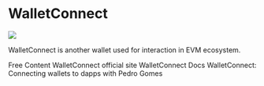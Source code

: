 # WalletConnect

![](https://docs.walletconnect.com/img/walletconnect-logo.svg)

WalletConnect is another wallet used for interaction in EVM ecosystem.

<ResourceGroupTitle>Free Content</ResourceGroupTitle>
<BadgeLink colorScheme='yellow' badgeText='Read' href='https://walletconnect.com/'>WalletConnect official site</BadgeLink>
<BadgeLink colorScheme='yellow' badgeText='Read' href='https://docs.walletconnect.com/'>WalletConnect Docs</BadgeLink>
<BadgeLink badgeText='Watch' href='https://www.youtube.com/watch?v=PHRPoSRXPI0'>WalletConnect: Connecting wallets to dapps with Pedro Gomes
</BadgeLink>
